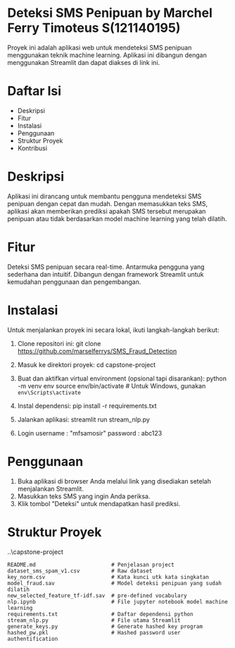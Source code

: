 #  Deteksi SMS Penipuan by Marchel Ferry Timoteus S(121140195)
Proyek ini adalah aplikasi web untuk mendeteksi SMS penipuan menggunakan teknik machine learning. Aplikasi ini dibangun dengan menggunakan Streamlit dan dapat diakses di link ini.

# Daftar Isi
- Deskripsi
- Fitur
- Instalasi
- Penggunaan
- Struktur Proyek
- Kontribusi

# Deskripsi
Aplikasi ini dirancang untuk membantu pengguna mendeteksi SMS penipuan dengan cepat dan mudah. Dengan memasukkan teks SMS, aplikasi akan memberikan prediksi apakah SMS tersebut merupakan penipuan atau tidak berdasarkan model machine learning yang telah dilatih.

# Fitur
Deteksi SMS penipuan secara real-time.
Antarmuka pengguna yang sederhana dan intuitif.
Dibangun dengan framework Streamlit untuk kemudahan penggunaan dan pengembangan.

# Instalasi
Untuk menjalankan proyek ini secara lokal, ikuti langkah-langkah berikut:

1. Clone repositori ini:
git clone https://github.com/marselferrys/SMS_Fraud_Detection

2. Masuk ke direktori proyek:
cd capstone-project

3. Buat dan aktifkan virtual environment (opsional tapi disarankan):
python -m venv env
source env/bin/activate  # Untuk Windows, gunakan `env\Scripts\activate`

4. Instal dependensi:
pip install -r requirements.txt

5. Jalankan aplikasi:
streamlit run stream_nlp.py 

6. Login
username : "mfsamosir"
password : abc123

# Penggunaan
1. Buka aplikasi di browser Anda melalui link yang disediakan setelah menjalankan Streamlit.
2. Masukkan teks SMS yang ingin Anda periksa.
3. Klik tombol "Deteksi" untuk mendapatkan hasil prediksi.
   
# Struktur Proyek
..\capstone-project

    README.md                        # Penjelasan project
    dataset_sms_spam_v1.csv          # Raw dataset
    key_norm.csv                     # Kata kunci utk kata singkatan
    model_fraud.sav                  # Model deteksi penipuan yang sudah dilatih
    new_selected_feature_tf-idf.sav  # pre-defined vocabulary 
    nlp.ipynb                        # File jupyter notebook model machine learning
    requirements.txt                 # Daftar dependensi python
    stream_nlp.py                    # File utama Streamlit
    generate_keys.py                 # Generate hashed key program
    hashed_pw.pkl                    # Hashed password user authentification

